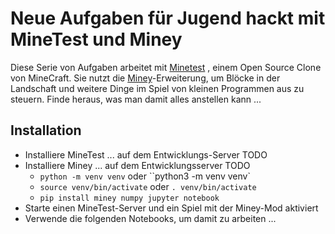 # Neue Aufgaben für Jugend hackt mit MineTest und Miney

Diese Serie von Aufgaben arbeitet mit [Minetest](https://www.minetest.net/) , einem Open Source Clone von MineCraft. Sie nutzt die [Miney](https://pypi.org/project/miney/)-Erweiterung, um Blöcke in der Landschaft und weitere Dinge im Spiel von kleinen Programmen aus zu steuern. Finde heraus, was man damit alles anstellen kann ...

## Installation

* Installiere MineTest ... auf dem Entwicklungs-Server TODO
* Installiere Miney ... auf dem Entwicklungsserver TODO
    * `python -m venv venv` oder ``python3 -m venv venv`
    * `source venv/bin/activate` oder `. venv/bin/activate`
    * `pip install miney numpy jupyter notebook`
* Starte einen MineTest-Server und ein Spiel mit der Miney-Mod aktiviert
* Verwende die folgenden Notebooks, um damit zu arbeiten ...



